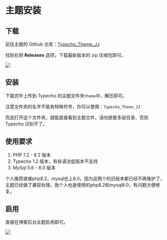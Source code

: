 <!--
 * @Author: mulingyuer
 * @Date: 2023-03-28 01:07:25
 * @LastEditTime: 2024-04-17 17:58:11
 * @LastEditors: mulingyuer
 * @Description: 主题安装
 * @FilePath: \Typecho_Theme_JJ\src\start\install-theme.md
 * 怎么可能会有bug！！！
-->

# 主题安装

## 下载

前往主题的 Github 仓库：[Typecho_Theme_JJ](https://github.com/mulingyuer/Typecho_Theme_JJ)

找到右侧 **Releases** 选项，下载最新版本的 zip 压缩包即可。

![](/images/start/主题下载01.jpg)

## 安装

下载完毕上传到 Typecho 的主题文件夹`theme`中，解压即可。

注意文件夹的名字不能有特殊符号，你可以使用：`Typecho_Theme_JJ`

而且打开这个文件夹，就能直接看到主题文件，请勿嵌套多层目录，否则 Typecho 识别不了。

## 使用要求

1. PHP 7.2 - 8.2 版本
2. Typecho 1.2 版本，有些语法低版本不支持
3. MySql 5.6 - 8.0 版本

个人推荐直接php8.2，mysql也上8.0，因为这两个的旧版本都已经不再维护了，主题已经做了兼容处理，我个人也是使用的php8.2和mysql8.0，有问题方便修复。

## 启用

直接在博客后台主题启用即可。

![](/images/start/主题启用01.jpg)

